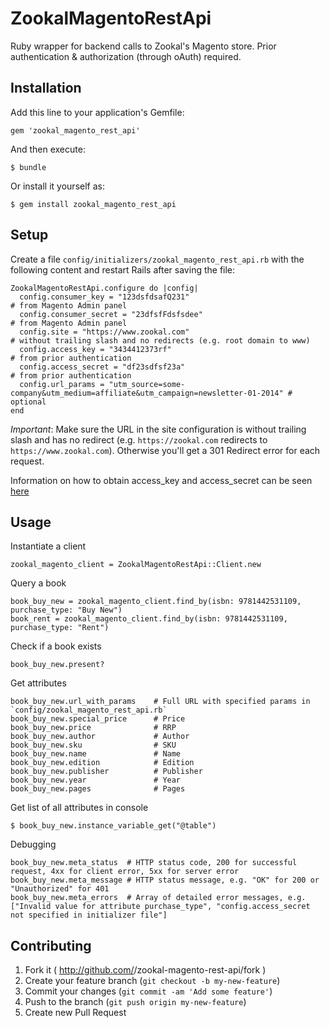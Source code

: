 # ZookalMagentoRestApi

Ruby wrapper for backend calls to Zookal's Magento store. Prior authentication & authorization (through oAuth) required.

## Installation

Add this line to your application's Gemfile:

    gem 'zookal_magento_rest_api'

And then execute:

    $ bundle

Or install it yourself as:

    $ gem install zookal_magento_rest_api

## Setup

Create a file `config/initializers/zookal_magento_rest_api.rb` with the following content and restart Rails after saving the file:

    ZookalMagentoRestApi.configure do |config|
      config.consumer_key = "123dsfdsafQ231"                                                             # from Magento Admin panel
      config.consumer_secret = "23dfsfFdsfsdee"                                                          # from Magento Admin panel
      config.site = "https://www.zookal.com"                                                             # without trailing slash and no redirects (e.g. root domain to www)
      config.access_key = "3434412373rf"                                                                 # from prior authentication
      config.access_secret = "df23sdfsf23a"                                                              # from prior authentication
      config.url_params = "utm_source=some-company&utm_medium=affiliate&utm_campaign=newsletter-01-2014" # optional
    end

*Important*: Make sure the URL in the site configuration is without trailing slash and has no redirect (e.g. `https://zookal.com` redirects to `https://www.zookal.com`). Otherwise you'll get a 301 Redirect error for each request.

Information on how to obtain access_key and access_secret can be seen [here](https://github.com/necrodome/magento-rails-rest-access-sample/blob/master/app/controllers/products_controller.rb)

## Usage

Instantiate a client

    zookal_magento_client = ZookalMagentoRestApi::Client.new

Query a book

    book_buy_new = zookal_magento_client.find_by(isbn: 9781442531109, purchase_type: "Buy New")
    book_rent = zookal_magento_client.find_by(isbn: 9781442531109, purchase_type: "Rent")

Check if a book exists

    book_buy_new.present?

Get attributes
    
```    
book_buy_new.url_with_params    # Full URL with specified params in `config/zookal_magento_rest_api.rb`
book_buy_new.special_price      # Price
book_buy_new.price              # RRP
book_buy_new.author             # Author
book_buy_new.sku                # SKU
book_buy_new.name               # Name
book_buy_new.edition            # Edition
book_buy_new.publisher          # Publisher
book_buy_new.year               # Year
book_buy_new.pages              # Pages
```
    
Get list of all attributes in console

    $ book_buy_new.instance_variable_get("@table")

Debugging

    book_buy_new.meta_status  # HTTP status code, 200 for successful request, 4xx for client error, 5xx for server error
    book_buy_new.meta_message # HTTP status message, e.g. "OK" for 200 or "Unauthorized" for 401
    book_buy_new.meta_errors  # Array of detailed error messages, e.g. ["Invalid value for attribute purchase_type", "config.access_secret not specified in initializer file"]

## Contributing

1. Fork it ( http://github.com/<my-github-username>/zookal-magento-rest-api/fork )
2. Create your feature branch (`git checkout -b my-new-feature`)
3. Commit your changes (`git commit -am 'Add some feature'`)
4. Push to the branch (`git push origin my-new-feature`)
5. Create new Pull Request
